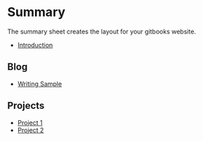 # Summary

The summary sheet creates the layout for your gitbooks website. 

* [Introduction](README.md)

## Blog

* [Writing Sample](/articles/writing_sample/writing_sample.md)

## Projects

* [Project 1](/articles/project1/project1.md)
* [Project 2](/articles/project2/project2.md)
